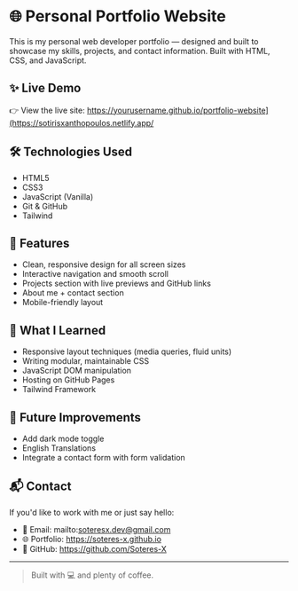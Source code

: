 # 🌐 Personal Portfolio Website

This is my personal web developer portfolio — designed and built to showcase my skills, projects, and contact information. Built with HTML, CSS, and JavaScript.

## ✨ Live Demo

👉 View the live site: https://yourusername.github.io/portfolio-website](https://sotirisxanthopoulos.netlify.app/

## 🛠️ Technologies Used

- HTML5
- CSS3
- JavaScript (Vanilla)
- Git & GitHub
- Tailwind

## 📁 Features

- Clean, responsive design for all screen sizes
- Interactive navigation and smooth scroll
- Projects section with live previews and GitHub links
- About me + contact section
- Mobile-friendly layout

## 🧠 What I Learned

- Responsive layout techniques (media queries, fluid units)
- Writing modular, maintainable CSS
- JavaScript DOM manipulation
- Hosting on GitHub Pages
- Tailwind Framework

## 🚧 Future Improvements

- Add dark mode toggle
- English Translations
- Integrate a contact form with form validation

## 📬 Contact

If you'd like to work with me or just say hello:

- 📧 Email: mailto:soteresx.dev@gmail.com
- 🌐 Portfolio: https://soteres-x.github.io
- 🐙 GitHub: https://github.com/Soteres-X

---

> Built with 💻 and plenty of coffee.
